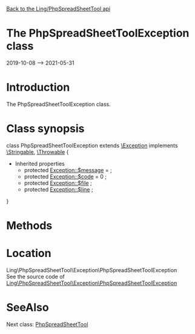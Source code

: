 [Back to the Ling/PhpSpreadSheetTool api](https://github.com/lingtalfi/PhpSpreadSheetTool/blob/master/doc/api/Ling/PhpSpreadSheetTool.md)



The PhpSpreadSheetToolException class
================
2019-10-08 --> 2021-05-31






Introduction
============

The PhpSpreadSheetToolException class.



Class synopsis
==============


class <span class="pl-k">PhpSpreadSheetToolException</span> extends [\Exception](http://php.net/manual/en/class.exception.php) implements [\Stringable](https://wiki.php.net/rfc/stringable), [\Throwable](http://php.net/manual/en/class.throwable.php) {

- Inherited properties
    - protected  [Exception::$message](#property-message) =  ;
    - protected  [Exception::$code](#property-code) = 0 ;
    - protected  [Exception::$file](#property-file) ;
    - protected  [Exception::$line](#property-line) ;

}






Methods
==============






Location
=============
Ling\PhpSpreadSheetTool\Exception\PhpSpreadSheetToolException<br>
See the source code of [Ling\PhpSpreadSheetTool\Exception\PhpSpreadSheetToolException](https://github.com/lingtalfi/PhpSpreadSheetTool/blob/master/Exception/PhpSpreadSheetToolException.php)



SeeAlso
==============
Next class: [PhpSpreadSheetTool](https://github.com/lingtalfi/PhpSpreadSheetTool/blob/master/doc/api/Ling/PhpSpreadSheetTool/PhpSpreadSheetTool.md)<br>
